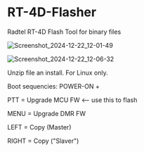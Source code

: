 # RT-4D-Flasher
Radtel RT-4D Flash Tool for binary files

![Screenshot_2024-12-22_12-01-49](https://github.com/user-attachments/assets/c8d07186-e06e-44ad-bd54-cf8f444b42fb)

![Screenshot_2024-12-22_12-06-32](https://github.com/user-attachments/assets/534c74c1-f7c7-4838-afb2-1023a926226a)


Unzip file an install. For Linux only.


Boot sequencies:
POWER-ON +

PTT = Upgrade MCU FW    <-- use this to flash

MENU = Upgrade DMR FW

LEFT = Copy (Master)

RIGHT = Copy ("Slaver")

